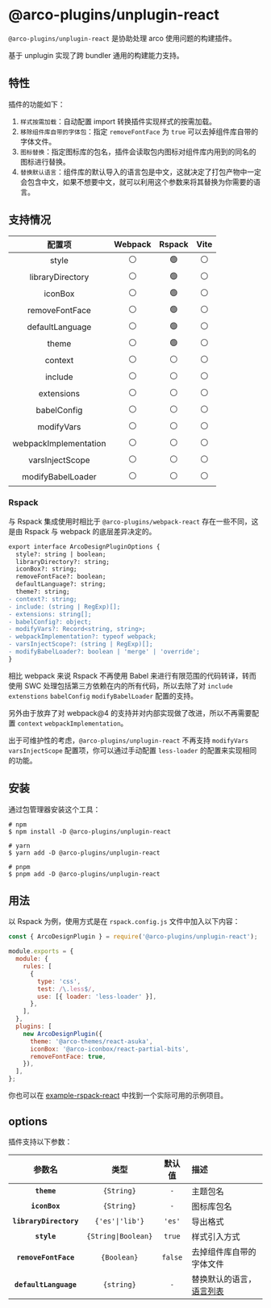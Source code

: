 # @arco-plugins/unplugin-react

`@arco-plugins/unplugin-react` 是协助处理 arco 使用问题的构建插件。

基于 unplugin 实现了跨 bundler 通用的构建能力支持。

## 特性

插件的功能如下：

1. `样式按需加载`：自动配置 import 转换插件实现样式的按需加载。
2. `移除组件库自带的字体包`：指定 `removeFontFace` 为 `true` 可以去掉组件库自带的字体文件。
3. `图标替换`：指定图标库的包名，插件会读取包内图标对组件库内用到的同名的图标进行替换。
4. `替换默认语言`：组件库的默认导入的语言包是中文，这就决定了打包产物中一定会包含中文，如果不想要中文，就可以利用这个参数来将其替换为你需要的语言。

## 支持情况

| 配置项                 | Webpack | Rspack | Vite |
|:---------------------:|:-------:|:------:|:----:|
| style                 | ⚪      | 🟢     | ⚪   |
| libraryDirectory      | ⚪      | 🟢     | ⚪   |
| iconBox               | ⚪      | 🟢     | ⚪   |
| removeFontFace        | ⚪      | 🟢     | ⚪   |
| defaultLanguage       | ⚪      | 🟢     | ⚪   |
| theme                 | ⚪      | 🟢     | ⚪   |
| context               | ⚪      | ⚪     | ⚪   |
| include               | ⚪      | ⚪     | ⚪   |
| extensions            | ⚪      | ⚪     | ⚪   |
| babelConfig           | ⚪      | ⚪     | ⚪   |
| modifyVars            | ⚪      | ⚪     | ⚪   |
| webpackImplementation | ⚪      | ⚪     | ⚪   |
| varsInjectScope       | ⚪      | ⚪     | ⚪   |
| modifyBabelLoader     | ⚪      | ⚪     | ⚪   |

### Rspack

与 Rspack 集成使用时相比于 `@arco-plugins/webpack-react` 存在一些不同，这是由 Rspack 与 webpack 的底层差异决定的。

```diff
export interface ArcoDesignPluginOptions {
  style?: string | boolean;
  libraryDirectory?: string;
  iconBox?: string;
  removeFontFace?: boolean;
  defaultLanguage?: string;
  theme?: string;
- context?: string;
- include: (string | RegExp)[];
- extensions: string[];
- babelConfig?: object;
- modifyVars?: Record<string, string>;
- webpackImplementation?: typeof webpack;
- varsInjectScope?: (string | RegExp)[];
- modifyBabelLoader?: boolean | 'merge' | 'override';
}
```

相比 webpack 来说 Rspack 不再使用 Babel 来进行有限范围的代码转译，转而使用 SWC 处理包括第三方依赖在内的所有代码，所以去除了对 `include` `extenstions` `babelConfig` `modifyBabelLoader` 配置的支持。

另外由于放弃了对 webpack@4 的支持并对内部实现做了改进，所以不再需要配置 `context` `webpackImplementation`。

出于可维护性的考虑，`@arco-plugins/unplugin-react` 不再支持 `modifyVars` `varsInjectScope` 配置项，你可以通过手动配置 `less-loader` 的配置来实现相同的功能。

## 安装

通过包管理器安装这个工具：

```shell
# npm
$ npm install -D @arco-plugins/unplugin-react

# yarn
$ yarn add -D @arco-plugins/unplugin-react

# pnpm
$ pnpm add -D @arco-plugins/unplugin-react
```

## 用法

以 Rspack 为例，使用方式是在 `rspack.config.js` 文件中加入以下内容：

```js
const { ArcoDesignPlugin } = require('@arco-plugins/unplugin-react');

module.exports = {
  module: {
    rules: [
      {
        type: 'css',
        test: /\.less$/,
        use: [{ loader: 'less-loader' }],
      },
    ],
  },
  plugins: [
    new ArcoDesignPlugin({
      theme: '@arco-themes/react-asuka',
      iconBox: '@arco-iconbox/react-partial-bits',
      removeFontFace: true,
    }),
  ],
};
```

你也可以在 [example-rspack-react](../../examples/rspack-react/) 中找到一个实际可用的示例项目。

## options

插件支持以下参数：

|参数名|类型|默认值|描述|
|:--:|:--:|:-----:|:----------|
|**`theme`**|`{String}`|`-`|主题包名|
|**`iconBox`**|`{String}`|`-`|图标库包名|
|**`libraryDirectory`**|`{'es'\|'lib'}`|`'es'`|导出格式|
|**`style`**|`{String\|Boolean}`|`true`| 样式引入方式|
|**`removeFontFace`**|`{Boolean}`|`false`| 去掉组件库自带的字体文件 |
|**`defaultLanguage`**|`{string}`|`-`| 替换默认的语言，[语言列表](https://arco.design/react/docs/i18n#%E6%94%AF%E6%8C%81%E7%9A%84%E8%AF%AD%E8%A8%80) |
